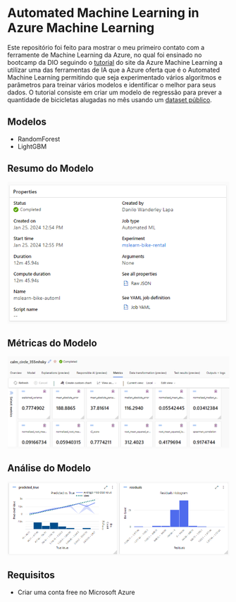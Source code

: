 # Automated Machine Learning in Azure Machine Learning

Este repositório foi feito para mostrar o meu primeiro contato com a ferramente de Machine Learning da Azure, no qual foi ensinado no bootcamp da DIO seguindo o [tutorial](https://microsoftlearning.github.io/mslearn-ai-fundamentals/Instructions/Labs/01-machine-learning.html) do site da Azure Machine Learning a utilizar uma das ferramentas de IA que a Azure oferta que é o Automated Machine Learning permitindo que seja experimentado vários algoritmos e parâmetros para treinar vários modelos e identificar o melhor para seus dados. O tutorial consiste em criar um modelo de regressão para prever a quantidade de bicicletas alugadas no mês usando um [dataset público](https://aka.ms/bike-rentals).

## Modelos
- RandomForest
-  LightGBM

## Resumo do Modelo
![modelo](prints/modelproperties.png)

## Métricas do Modelo
![modelo](prints/metrics.png)

## Análise do Modelo
![modelo](prints/graficos.png)

## Requisitos
- Criar uma conta free no Microsoft Azure
